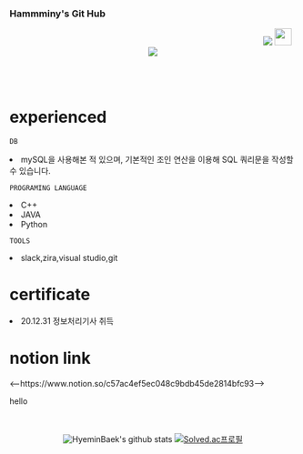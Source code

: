 ### Hammminy's Git Hub

<div align = "right">
<a href="https://hits.seeyoufarm.com"><img src="https://hits.seeyoufarm.com/api/count/incr/badge.svg?url=https%3A%2F%2Fgithub.com%2FHyeminBaek&count_bg=%23AFA1B4&title_bg=%236A5282&icon=cplusplus.svg&icon_color=%23FFFFFF&title=HITS&edge_flat=true"/></a>
<a href="https://instagram.com/bacccine"><img height="30" src="https://github.com/WaylonWalker/WaylonWalker/blob/main/icon/instagram.jpg?raw=true"></a>&nbsp;&nbsp;
</div>
 
<div align = "center">
  <img src="https://i.pinimg.com/originals/1a/bb/e9/1abbe9b61eac9e87c845c4f2e1ea1356.gif" ></img>
</div>

<div align ="left">
 </br></br></br>
 
# experienced

 ``` DB ```
 <li> mySQL을 사용해본 적 있으며, 기본적인 조인 연산을 이용해 SQL 쿼리문을 작성할 수 있습니다.
 
 ``` PROGRAMING LANGUAGE ```
<li> C++
 
<li> JAVA
<li> Python

 ``` TOOLS ```
 <li>slack,zira,visual studio,git
 
 # certificate
 <li> 20.12.31 정보처리기사 취득

 # notion link
 
 <p>
<--https://www.notion.so/c57ac4ef5ec048c9bdb45de2814bfc93-->
</p>
 hello
 </br></br></br>
</div>
<div align = "center">
 
![HyeminBaek's github stats](https://github-readme-stats.vercel.app/api?username=HyeminBaek&theme=light&show_icons=true)
[![Solved.ac프로필](http://mazassumnida.wtf/api/generate_badge?boj=bhm7266)](https://solved.ac/bhm7266)
</div>

